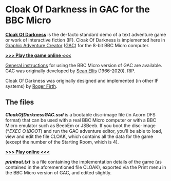 # Cloak Of Darkness in GAC for the BBC Micro 
[**Cloak Of Darkness**](https://mipmip.org/IFrescue/rf/) is the de-facto standard demo of a text adventure game or work of interactive fiction (IF). Cloak Of Darkness is implemented here in [Graphic Adventure Creator](https://en.wikipedia.org/wiki/Graphic_Adventure_Creator) ([GAC](https://stardot.org.uk/forums/viewtopic.php?p=181239#p181239)) for the 8-bit BBC Micro computer. 

[**>>> Play the game online <<<**](http://bbcmicro.co.uk//jsbeeb/play.php?autoboot&disc=https://raw.githubusercontent.com/ahope1/Beeb-GAC-CloakOfDarkness/main/CloakOfDarknessGAC.ssd)

[General instructions](https://stardot.org.uk/forums/viewtopic.php?p=181239#p181239) for using the BBC Micro version of GAC are available. GAC was originally developed by [Sean Ellis](https://www.skeptic.org.uk/2020/11/sean-ellis-1966-2020/) (1966-2020). RIP. 

Cloak Of Darkness was originally designed and implemented (in other IF systems) by [Roger Firth](https://www.ifwiki.org/Roger_Firth).


## The files

***CloakOfDarknessGAC.ssd*** is a bootable disc-image file (in Acorn DFS format) that can be used with a real BBC Micro computer or with a BBC Micro emulator such as BeebEm or JSBeeb. If you boot the disc-image (**EXEC O.!BOOT*) and run the GAC adventure editor, you'll be able to load, view and edit the file CLOAK, which contains all the data for the game (except the number of the Starting Room, which is 4).

[**>>> Play online <<<**](http://bbcmicro.co.uk//jsbeeb/play.php?autoboot&disc=https://raw.githubusercontent.com/ahope1/Beeb-GAC-CloakOfDarkness/main/CloakOfDarknessGAC.ssd)

***printout.txt*** is a file containing the implementation details of the game (as contained in the aforementioned file CLOAK), exported via the Print menu in the BBC Micro version of GAC, and edited slightly. 

